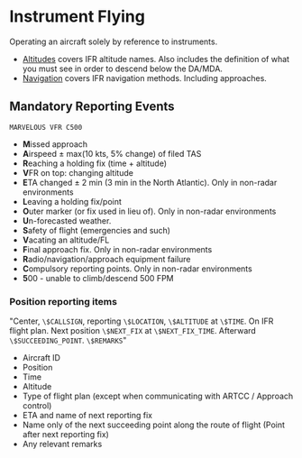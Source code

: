 # Instrument Flying

Operating an aircraft solely by reference to instruments.

- [Altitudes](./altitudes.md) covers IFR altitude names. Also includes the definition of what you must see in order to descend below the DA/MDA.
- [Navigation](./navigation.md) covers IFR navigation methods. Including approaches.

## Mandatory Reporting Events

`MARVELOUS VFR C500`

- **M**issed approach
- **A**irspeed ± max(10 kts, 5% change) of filed TAS
- **R**eaching a holding fix (time + altitude)
- **V**FR on top: changing altitude
- **E**TA changed ± 2 min (3 min in the North Atlantic). Only in non-radar environments
- **L**eaving a holding fix/point
- **O**uter marker (or fix used in lieu of). Only in non-radar environments
- **U**n-forecasted weather.
- **S**afety of flight (emergencies and such)
- **V**acating an altitude/FL
- **F**inal approach fix. Only in non-radar environments
- **R**adio/navigation/approach equipment failure
- **C**ompulsory reporting points. Only in non-radar environments
- **5**00 - unable to climb/descend 500 FPM

### Position reporting items

"Center, `\$CALLSIGN`, reporting `\$LOCATION`, `\$ALTITUDE` at `\$TIME`. On IFR flight plan. Next position `\$NEXT_FIX` at `\$NEXT_FIX_TIME`. Afterward `\$SUCCEEDING_POINT`. `\$REMARKS`"

- Aircraft ID
- Position
- Time
- Altitude
- Type of flight plan (except when communicating with ARTCC / Approach control)
- ETA and name of next reporting fix
- Name only of the next succeeding point along the route of flight (Point after next reporting fix)
- Any relevant remarks
